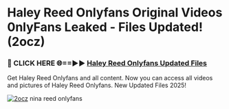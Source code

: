# Haley Reed Onlyfans Original Videos 0nlyFans Leaked - Files Updated! (2ocz)

<h3>🔴 CLICK HERE 🌐==►► <a href="https://tinyurl.com/2jnfzry5" rel="nofollow">Haley Reed Onlyfans Updated Files</a></h3>

Get Haley Reed Onlyfans and all content. Now you can access all videos and pictures of Haley Reed Onlyfans. New Updated Files 2025!

[![2ocz](https://i.imgur.com/GyGTBgg.gif)](https://tinyurl.com/2jnfzry5)
nina reed onlyfans